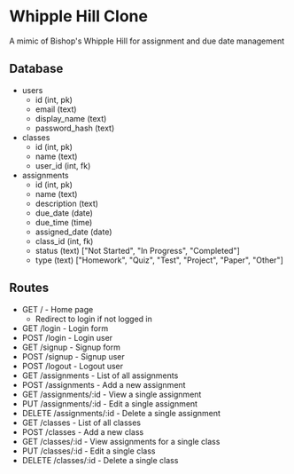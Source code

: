 # Whipple Hill Clone

A mimic of Bishop's Whipple Hill for assignment and due date management


## Database

- users
	- id (int, pk)
	- email (text)
	- display_name (text)
	- password_hash (text)
- classes
	- id (int, pk)
	- name (text)
	- user_id (int, fk)
- assignments
	- id (int, pk)
	- name (text)
	- description (text)
	- due_date (date)
	- due_time (time)
	- assigned_date (date)
	- class_id (int, fk)
	- status (text) ["Not Started", "In Progress", "Completed"]
	- type (text) ["Homework", "Quiz", "Test", "Project", "Paper", "Other"]

## Routes

- GET / - Home page
	- Redirect to login if not logged in
- GET /login - Login form
- POST /login - Login user
- GET /signup - Signup form
- POST /signup - Signup user
- POST /logout - Logout user
- GET /assignments - List of all assignments
- POST /assignments - Add a new assignment
- GET /assignments/:id - View a single assignment
- PUT /assignments/:id - Edit a single assignment
- DELETE /assignments/:id - Delete a single assignment
- GET /classes - List of all classes
- POST /classes - Add a new class
- GET /classes/:id - View assignments for a single class
- PUT /classes/:id - Edit a single class
- DELETE /classes/:id - Delete a single class